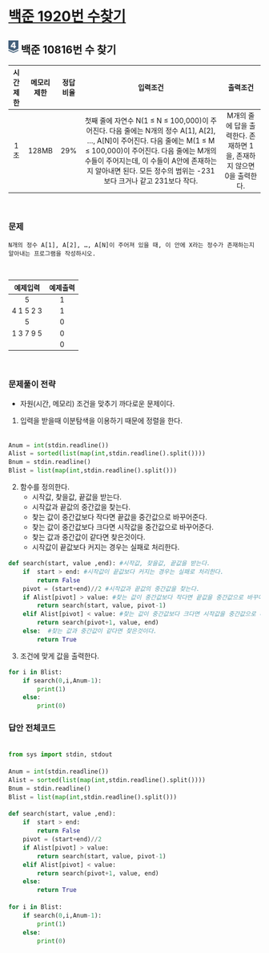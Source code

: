 # [백준 1920번 수찾기](https://www.acmicpc.net/problem/1920)

## <img src="https://raw.githubusercontent.com/gudals-kim/Studyroom/0c61bf1ad9b6434ff624dbab4012654df8c92b01/codingtest/img/rank/silver_4.svg" width="20">  백준 10816번 수 찾기

|시간제한|메모리제한|정답비율|입력조건|출력조건|
|:---:|:---:|:---:|:---:|:---:|
|1초|128MB|29%|첫째 줄에 자연수 N(1 ≤ N ≤ 100,000)이 주어진다. 다음 줄에는 N개의 정수 A[1], A[2], …, A[N]이 주어진다. 다음 줄에는 M(1 ≤ M ≤ 100,000)이 주어진다. 다음 줄에는 M개의 수들이 주어지는데, 이 수들이 A안에 존재하는지 알아내면 된다. 모든 정수의 범위는 -231 보다 크거나 같고 231보다 작다.|M개의 줄에 답을 출력한다. 존재하면 1을, 존재하지 않으면 0을 출력한다.|

<br>

### 문제

```
N개의 정수 A[1], A[2], …, A[N]이 주어져 있을 때, 이 안에 X라는 정수가 존재하는지 알아내는 프로그램을 작성하시오.
```


<br>

|예제입력|예제출력|
|:---:|:---:|
|5|1|
|4 1 5 2 3|1|
|5|0|
|1 3 7 9 5|0|
||0|

<br>

### 문제풀이 전략

* 자원(시간, 메모리) 조건을 맞추기 까다로운 문제이다.

1. 입력을 받을때 이분탐색을 이용하기 때문에 정렬을 한다.

```python

Anum = int(stdin.readline())
Alist = sorted(list(map(int,stdin.readline().split())))
Bnum = stdin.readline()
Blist = list(map(int,stdin.readline().split()))

```

2. 함수를 정의한다.
    - 시작값, 찾을값, 끝값을 받는다.
    - 시작값과 끝값의 중간값을 찾는다.
    - 찾는 값이 중간값보다 작다면 끝값을 중간값으로 바꾸어준다.
    - 찾는 값이 중간값보다 크다면 시작값을 중간값으로 바꾸어준다.
    - 찾는 값과 중간값이 같다면 찾은것이다.
    - 시작값이 끝값보다 커지는 경우는 실패로 처리한다.

```python
def search(start, value ,end): #시작값, 찾을값, 끝값을 받는다.
    if  start > end: #시작값이 끝값보다 커지는 경우는 실패로 처리한다.
        return False
    pivot = (start+end)//2 #시작값과 끝값의 중간값을 찾는다.
    if Alist[pivot] > value: #찾는 값이 중간값보다 작다면 끝값을 중간값으로 바꾸어준다.
        return search(start, value, pivot-1)
    elif Alist[pivot] < value: #찾는 값이 중간값보다 크다면 시작값을 중간값으로 바꾸어준다.
        return search(pivot+1, value, end)
    else:  #찾는 값과 중간값이 같다면 찾은것이다.
        return True
```

3. 조건에 맞게 값을 출력한다.

```python
for i in Blist:
    if search(0,i,Anum-1):
        print(1)
    else:
        print(0)

```

### 답안 전체코드

```python

from sys import stdin, stdout

Anum = int(stdin.readline())
Alist = sorted(list(map(int,stdin.readline().split())))
Bnum = stdin.readline()
Blist = list(map(int,stdin.readline().split()))

def search(start, value ,end):
    if  start > end:
        return False
    pivot = (start+end)//2
    if Alist[pivot] > value:
        return search(start, value, pivot-1)
    elif Alist[pivot] < value:
        return search(pivot+1, value, end)
    else: 
        return True

for i in Blist:
    if search(0,i,Anum-1):
        print(1)
    else:
        print(0)

```
